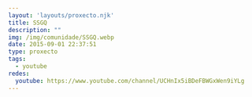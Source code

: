 ```yaml
---
layout: 'layouts/proxecto.njk'
title: SSGQ
description: ""
img: /img/comunidade/SSGQ.webp
date: 2015-09-01 22:37:51
type: proxecto
tags:
  - youtube
redes:
  youtube: https://www.youtube.com/channel/UCHnIx5iBDeFBWGxWen9iYLg
---
```


